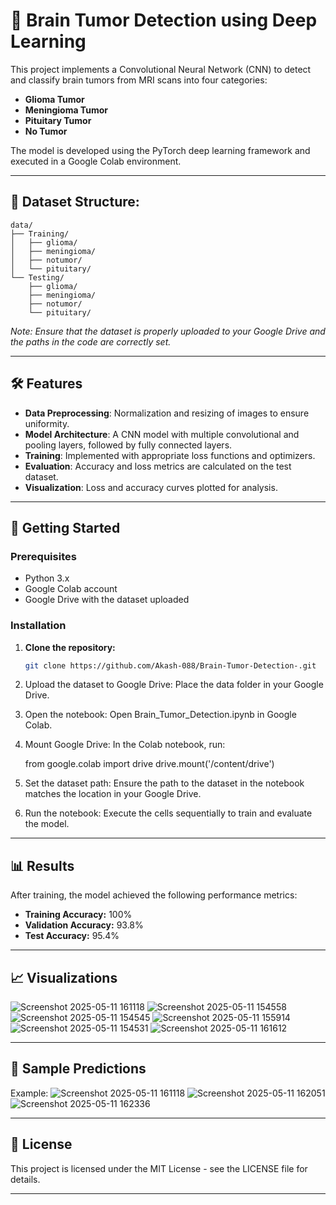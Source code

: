 # 🧠 Brain Tumor Detection using Deep Learning

This project implements a Convolutional Neural Network (CNN) to detect and classify brain tumors from MRI scans into four categories:

- **Glioma Tumor**
- **Meningioma Tumor**
- **Pituitary Tumor**
- **No Tumor**

The model is developed using the PyTorch deep learning framework and executed in a Google Colab environment.

---

## 📁 Dataset Structure:

```
data/
├── Training/
│   ├── glioma/
│   ├── meningioma/
│   ├── notumor/
│   └── pituitary/
└── Testing/
    ├── glioma/
    ├── meningioma/
    ├── notumor/
    └── pituitary/
```

*Note: Ensure that the dataset is properly uploaded to your Google Drive and the paths in the code are correctly set.*

---

## 🛠️ Features

- **Data Preprocessing**: Normalization and resizing of images to ensure uniformity.
- **Model Architecture**: A CNN model with multiple convolutional and pooling layers, followed by fully connected layers.
- **Training**: Implemented with appropriate loss functions and optimizers.
- **Evaluation**: Accuracy and loss metrics are calculated on the test dataset.
- **Visualization**: Loss and accuracy curves plotted for analysis.

---

## 🚀 Getting Started

### Prerequisites

- Python 3.x
- Google Colab account
- Google Drive with the dataset uploaded

### Installation

1. **Clone the repository:**

   ```bash
   git clone https://github.com/Akash-088/Brain-Tumor-Detection-.git
2.  Upload the dataset to Google Drive:
    Place the data folder in your Google Drive.

3. Open the notebook:
   Open Brain_Tumor_Detection.ipynb in Google Colab.

4. Mount Google Drive:
   In the Colab notebook, run:

   from google.colab import drive
   drive.mount('/content/drive')

5. Set the dataset path:
   Ensure the path to the dataset in the notebook matches the location in your Google Drive.

6. Run the notebook:
   Execute the cells sequentially to train and evaluate the model.

---

## 📊 Results

After training, the model achieved the following performance metrics:

- **Training Accuracy:** 100%
- **Validation Accuracy:** 93.8%
- **Test Accuracy:** 95.4%
  
---

## 📈 Visualizations

![Screenshot 2025-05-11 161118](https://github.com/user-attachments/assets/e80f13e1-d440-4da8-86f7-38e74dbb5c06)
![Screenshot 2025-05-11 154558](https://github.com/user-attachments/assets/523b95b9-1509-4f9c-af3d-4d6d7d0ae341)
![Screenshot 2025-05-11 154545](https://github.com/user-attachments/assets/31a1ab37-3f14-4d03-8ee7-efa64a01e2c6)
![Screenshot 2025-05-11 155914](https://github.com/user-attachments/assets/0258cff5-d393-4447-b468-0a1459d126b2)
![Screenshot 2025-05-11 154531](https://github.com/user-attachments/assets/14b90fe8-16f3-4f70-8411-25d7b4a11cb7)
![Screenshot 2025-05-11 161612](https://github.com/user-attachments/assets/54cbf3e8-30a0-4741-8508-4fd93263fcd1)

---

## 🧪 Sample Predictions

Example:
![Screenshot 2025-05-11 161118](https://github.com/user-attachments/assets/2376366c-057c-4908-9697-9ac1baf00eb1)
![Screenshot 2025-05-11 162051](https://github.com/user-attachments/assets/1cc57802-e818-4be6-ada2-a9f0f6c53968)
![Screenshot 2025-05-11 162336](https://github.com/user-attachments/assets/8bbf49d8-badb-4497-bbb3-b642cfa5e9eb)

---

## 📄 License

This project is licensed under the MIT License - see the LICENSE file for details.

---








